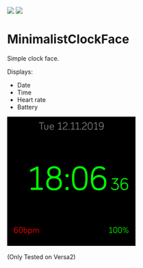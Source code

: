 [![](https://img.shields.io/badge/Fitbit%20App%20Gallery-%2300B0B9?style=flat-square&logo=fitbit&logoColor=white)](https://gallery.fitbit.com/details/26aeae50-2c70-4a60-8503-8ba2c730082f) 
[![](https://img.shields.io/github/license/lukaspanni/MinimalistClockFace.svg)](https://github.com/lukaspanni/MinimalistClockFace/blob/master/LICENSE) 

# MinimalistClockFace

Simple clock face.

Displays:
- Date
- Time
- Heart rate
- Battery

![Screenshot](/screenshot.png)

(Only Tested on Versa2)

